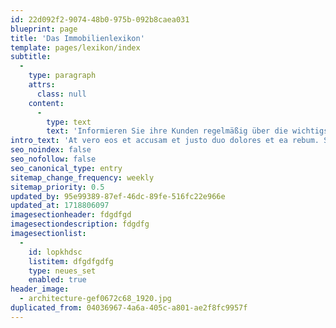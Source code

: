 ```yaml
---
id: 22d092f2-9074-48b0-975b-092b8caea031
blueprint: page
title: 'Das Immobilienlexikon'
template: pages/lexikon/index
subtitle:
  -
    type: paragraph
    attrs:
      class: null
    content:
      -
        type: text
        text: 'Informieren Sie ihre Kunden regelmäßig über die wichtigsten Marktaktivitäten und verfassen Sie detaillierte Blog-Artikel, um ihre Kunden über verschiedene Immobilienthemen aufzuklären. '
intro_text: 'At vero eos et accusam et justo duo dolores et ea rebum. Stet clita kasd gubergren, no sea takimata sanctus est Lorem ipsum dolor sit amet.'
seo_noindex: false
seo_nofollow: false
seo_canonical_type: entry
sitemap_change_frequency: weekly
sitemap_priority: 0.5
updated_by: 95e99389-87ef-46dc-89fe-516fc22e966e
updated_at: 1718806097
imagesectionheader: fdgdfgd
imagesectiondescription: fdgdfg
imagesectionlist:
  -
    id: lopkhdsc
    listitem: dfgdfgdfg
    type: neues_set
    enabled: true
header_image:
  - architecture-gef0672c68_1920.jpg
duplicated_from: 04036967-4a6a-405c-a801-ae2f8fc9957f
---
```

